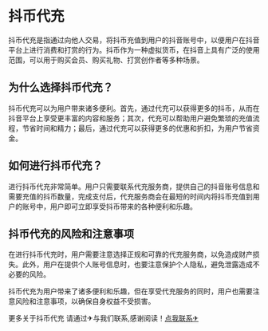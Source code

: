 # 抖币代充

抖币代充是指通过向他人交易，将抖币充值到用户的抖音账号中，以便用户在抖音平台上进行消费和打赏的行为。抖币作为一种虚拟货币，在抖音上具有广泛的使用范围，可以用于购买会员、购买礼物、打赏创作者等多种场景。

## 为什么选择抖币代充？

抖币代充可以为用户带来诸多便利。首先，通过代充可以获得更多的抖币，从而在抖音平台上享受更丰富的内容和服务；其次，代充可以帮助用户避免繁琐的充值流程，节省时间和精力；最后，通过代充可以获得更多的优惠和折扣，为用户节省资金。

## 如何进行抖币代充？

进行抖币代充非常简单。用户只需要联系代充服务商，提供自己的抖音账号信息和需要充值的抖币数量，完成支付后，代充服务商会在最短的时间内将抖币充值到用户的账号中，用户即可立即享受抖币带来的各种便利和乐趣。

## 抖币代充的风险和注意事项

在进行抖币代充时，用户需要注意选择正规和可靠的代充服务商，以免造成财产损失。此外，用户在提供个人账号信息时，也要注意保护个人隐私，避免泄露造成不必要的风险。

抖币代充为用户带来了诸多便利和乐趣，但在享受代充服务的同时，用户也需要注意风险和注意事项，以确保自身权益不受损害。

更多关于抖币代充 请通过✈与我们联系,感谢阅读！[点我联系✈](https://faq.k02.cc)